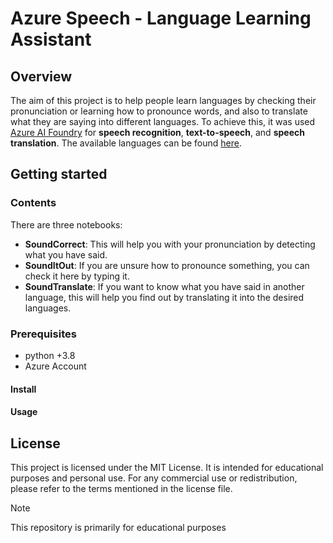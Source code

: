 # Azure Speech - Language Learning Assistant

## Overview
The aim of this project is to help people learn languages by checking their pronunciation or learning how to pronounce words, and also to translate what they are saying into different languages. To achieve this, it was used [Azure AI Foundry](https://azure.microsoft.com/en-us/products/ai-studio/) for __speech recognition__, __text-to-speech__, and __speech translation__. The available languages can be found [here](https://learn.microsoft.com/en-us/azure/ai-services/speech-service/language-support?utm_source=chatgpt.com&tabs=stt).

## Getting started
### Contents
There are three notebooks:
- **SoundCorrect**: This will help you with your pronunciation by detecting what you have said.
- **SoundItOut**: If you are unsure how to pronounce something, you can check it here by typing it.
- **SoundTranslate**: If you want to know what you have said in another language, this will help you find out by translating it into the desired languages.

### Prerequisites
- python +3.8
- Azure Account 

#### Install 

#### Usage

## License 
This project is licensed under the MIT License. It is intended for educational purposes and personal use. For any commercial use or redistribution, please refer to the terms mentioned in the license file.

> [!Note]
>  This repository is primarily for educational purposes

